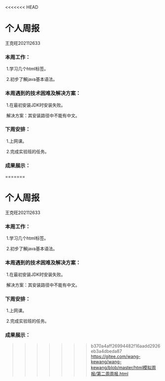 <<<<<<< HEAD
# 个人周报

王克旺202112633

### 本周工作：

​     1.学习几个html标签。

​     2.初步了解java基本语法。

### 本周遇到的技术困难及解决方案：

​     1.在最初安装JDK时安装失败。

​        解决方案：其安装路径中不能有中文。

### 下周安排：

​     1.上网课。

​     2.完成实验班的任务。

### 成果展示：

=======
# 个人周报

王克旺202112633

### 本周工作：

​     1.学习几个html标签。

​     2.初步了解java基本语法。

### 本周遇到的技术困难及解决方案：

​     1.在最初安装JDK时安装失败。

​        解决方案：其安装路径中不能有中文。

### 下周安排：

​     1.上网课。

​     2.完成实验班的任务。

### 成果展示：

>>>>>>> b370a4aff26994482f16aadd2926eb3a4dbeda87
​    https://gitee.com/wang-kewang/wang-kewang/blob/master/html模拟周报/第二周周报.html